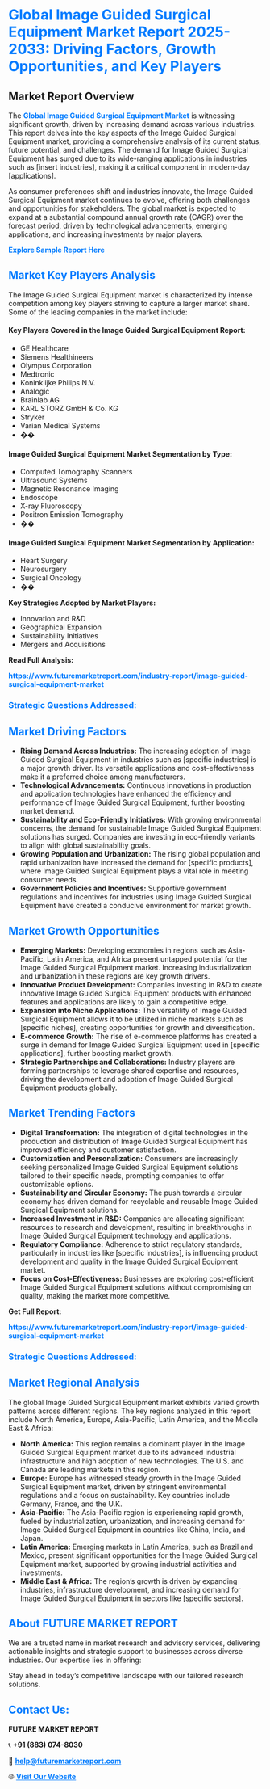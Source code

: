<h1 style="color: #007BFF;">Global Image Guided Surgical Equipment Market Report 2025-2033: Driving Factors, Growth Opportunities, and Key Players</h1>

<section id="overview">
<h2>Market Report Overview</h2>
<p>The <a href="https://www.futuremarketreport.com/industry-report/image-guided-surgical-equipment-market" style="color: #007BFF; text-decoration: none;"><strong>Global Image Guided Surgical Equipment Market</strong></a> is witnessing significant growth, driven by increasing demand across various industries. This report delves into the key aspects of the Image Guided Surgical Equipment market, providing a comprehensive analysis of its current status, future potential, and challenges. The demand for Image Guided Surgical Equipment has surged due to its wide-ranging applications in industries such as [insert industries], making it a critical component in modern-day [applications].</p>
<p>As consumer preferences shift and industries innovate, the Image Guided Surgical Equipment market continues to evolve, offering both challenges and opportunities for stakeholders. The global market is expected to expand at a substantial compound annual growth rate (CAGR) over the forecast period, driven by technological advancements, emerging applications, and increasing investments by major players.</p>
</section>

<section id="overview">
<p><a href="https://www.futuremarketreport.com/request-sample/reportId=117132" style="color: #007BFF; text-decoration: none;"><strong>Explore Sample Report Here</strong></a></p>
</section>

<section id="key-players">
<h2 style="color: #007BFF;">Market Key Players Analysis</h2>
<p>The Image Guided Surgical Equipment market is characterized by intense competition among key players striving to capture a larger market share. Some of the leading companies in the market include:</p>
<h4>Key Players Covered in the Image Guided Surgical Equipment Report:</h4>
<ul><li>GE Healthcare</li><li>Siemens Healthineers</li><li>Olympus Corporation</li><li>Medtronic</li><li>Koninklijke Philips N.V.</li><li>Analogic</li><li>Brainlab AG</li><li>KARL STORZ GmbH &amp; Co. KG</li><li>Stryker</li><li>Varian Medical Systems</li><li>��</li></ul>
<h4>Image Guided Surgical Equipment Market Segmentation by Type:</h4>
<ul><li>Computed Tomography Scanners</li><li>Ultrasound Systems</li><li>Magnetic Resonance Imaging</li><li>Endoscope</li><li>X-ray Fluoroscopy</li><li>Positron Emission Tomography</li><li>��</li></ul>

<h4>Image Guided Surgical Equipment Market Segmentation by Application:</h4>
<ul><li>Heart Surgery</li><li>Neurosurgery</li><li>Surgical Oncology</li><li>��</li></ul>
<p><strong>Key Strategies Adopted by Market Players:</strong></p>
<ul>
<li>Innovation and R&D</li>
<li>Geographical Expansion</li>
<li>Sustainability Initiatives</li>
<li>Mergers and Acquisitions</li>
</ul>
</section>

<section>
<p><strong>Read Full Analysis: </strong></p><a href="https://www.futuremarketreport.com/industry-report/image-guided-surgical-equipment-market" style="color: #007BFF; text-decoration: none;"><strong>https://www.futuremarketreport.com/industry-report/image-guided-surgical-equipment-market</strong></a>
<h3 style="color: #007BFF;">Strategic Questions Addressed:</h3>
</section>

<section id="driving-factors">
<h2 style="color: #007BFF;">Market Driving Factors</h2>
<ul>
<li><strong>Rising Demand Across Industries:</strong> The increasing adoption of Image Guided Surgical Equipment in industries such as [specific industries] is a major growth driver. Its versatile applications and cost-effectiveness make it a preferred choice among manufacturers.</li>
<li><strong>Technological Advancements:</strong> Continuous innovations in production and application technologies have enhanced the efficiency and performance of Image Guided Surgical Equipment, further boosting market demand.</li>
<li><strong>Sustainability and Eco-Friendly Initiatives:</strong> With growing environmental concerns, the demand for sustainable Image Guided Surgical Equipment solutions has surged. Companies are investing in eco-friendly variants to align with global sustainability goals.</li>
<li><strong>Growing Population and Urbanization:</strong> The rising global population and rapid urbanization have increased the demand for [specific products], where Image Guided Surgical Equipment plays a vital role in meeting consumer needs.</li>
<li><strong>Government Policies and Incentives:</strong> Supportive government regulations and incentives for industries using Image Guided Surgical Equipment have created a conducive environment for market growth.</li>
</ul>
</section>

<section id="growth-opportunities">
<h2 style="color: #007BFF;">Market Growth Opportunities</h2>
<ul>
<li><strong>Emerging Markets:</strong> Developing economies in regions such as Asia-Pacific, Latin America, and Africa present untapped potential for the Image Guided Surgical Equipment market. Increasing industrialization and urbanization in these regions are key growth drivers.</li>
<li><strong>Innovative Product Development:</strong> Companies investing in R&D to create innovative Image Guided Surgical Equipment products with enhanced features and applications are likely to gain a competitive edge.</li>
<li><strong>Expansion into Niche Applications:</strong> The versatility of Image Guided Surgical Equipment allows it to be utilized in niche markets such as [specific niches], creating opportunities for growth and diversification.</li>
<li><strong>E-commerce Growth:</strong> The rise of e-commerce platforms has created a surge in demand for Image Guided Surgical Equipment used in [specific applications], further boosting market growth.</li>
<li><strong>Strategic Partnerships and Collaborations:</strong> Industry players are forming partnerships to leverage shared expertise and resources, driving the development and adoption of Image Guided Surgical Equipment products globally.</li>
</ul>
</section>

<section id="trending-factors">
<h2 style="color: #007BFF;">Market Trending Factors</h2>
<ul>
<li><strong>Digital Transformation:</strong> The integration of digital technologies in the production and distribution of Image Guided Surgical Equipment has improved efficiency and customer satisfaction.</li>
<li><strong>Customization and Personalization:</strong> Consumers are increasingly seeking personalized Image Guided Surgical Equipment solutions tailored to their specific needs, prompting companies to offer customizable options.</li>
<li><strong>Sustainability and Circular Economy:</strong> The push towards a circular economy has driven demand for recyclable and reusable Image Guided Surgical Equipment solutions.</li>
<li><strong>Increased Investment in R&D:</strong> Companies are allocating significant resources to research and development, resulting in breakthroughs in Image Guided Surgical Equipment technology and applications.</li>
<li><strong>Regulatory Compliance:</strong> Adherence to strict regulatory standards, particularly in industries like [specific industries], is influencing product development and quality in the Image Guided Surgical Equipment market.</li>
<li><strong>Focus on Cost-Effectiveness:</strong> Businesses are exploring cost-efficient Image Guided Surgical Equipment solutions without compromising on quality, making the market more competitive.</li>
</ul>
</section>

<section>
<p><strong>Get Full Report: </strong></p><a href="https://www.futuremarketreport.com/industry-report/image-guided-surgical-equipment-market" style="color: #007BFF; text-decoration: none;"><strong>https://www.futuremarketreport.com/industry-report/image-guided-surgical-equipment-market</strong></a>
<h3 style="color: #007BFF;">Strategic Questions Addressed:</h3>
</section>


<section id="regional-analysis">
<h2 style="color: #007BFF;">Market Regional Analysis</h2>
<p>The global Image Guided Surgical Equipment market exhibits varied growth patterns across different regions. The key regions analyzed in this report include North America, Europe, Asia-Pacific, Latin America, and the Middle East & Africa:</p>
<ul>
<li><strong>North America:</strong> This region remains a dominant player in the Image Guided Surgical Equipment market due to its advanced industrial infrastructure and high adoption of new technologies. The U.S. and Canada are leading markets in this region.</li>
<li><strong>Europe:</strong> Europe has witnessed steady growth in the Image Guided Surgical Equipment market, driven by stringent environmental regulations and a focus on sustainability. Key countries include Germany, France, and the U.K.</li>
<li><strong>Asia-Pacific:</strong> The Asia-Pacific region is experiencing rapid growth, fueled by industrialization, urbanization, and increasing demand for Image Guided Surgical Equipment in countries like China, India, and Japan.</li>
<li><strong>Latin America:</strong> Emerging markets in Latin America, such as Brazil and Mexico, present significant opportunities for the Image Guided Surgical Equipment market, supported by growing industrial activities and investments.</li>
<li><strong>Middle East & Africa:</strong> The region’s growth is driven by expanding industries, infrastructure development, and increasing demand for Image Guided Surgical Equipment in sectors like [specific sectors].</li>
</ul>
</section>

<footer>
<h2 style="color: #007BFF;">About FUTURE MARKET REPORT</h2>
<p>We are a trusted name in market research and advisory services, delivering actionable insights and strategic support to businesses across diverse industries. Our expertise lies in offering:</p>

<p>Stay ahead in today’s competitive landscape with our tailored research solutions.</p>

<h2 style="color: #007BFF;">Contact Us:</h2>
<p><strong>FUTURE MARKET REPORT</strong></p>
<p>📞 <strong>+91 (883) 074-8030</strong></p>
<p>📧 <strong><a href="mailto:help@futuremarketreport.com" style="color: #007BFF;">help@futuremarketreport.com</a></strong></p>
<p>🌐 <strong><a href="https://www.futuremarketreport.com/" style="color: #007BFF;">Visit Our Website</a></strong></p>
</footer>
